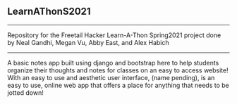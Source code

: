 ## LearnAThonS2021

---

Repository for the Freetail Hacker Learn-A-Thon Spring2021 project done by Neal Gandhi, Megan Vu, Abby East, and Alex Habich


---

A basic notes app built using django and bootstrap here to help students organize their thoughts and notes for classes on an easy to access website! With an easy to use and aesthetic user interface, (name pending), is an easy to use, online web app that offers a place for anything that needs to be jotted down!
